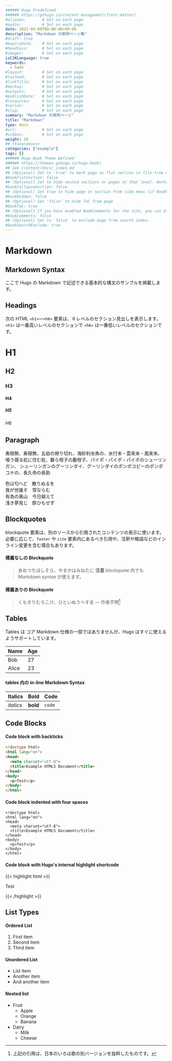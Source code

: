 ```yaml
---
###### Hugo Predefined
###### https://gohugo.io/content-management/front-matter/
#aliases:       # Set on each page
#audio:         # Set on each page
date: 2021-04-09T00:00:00+09:00
description: "Markdown の実例ページ集"
#draft: true
#expiryDate:    # Set on each page 
#headless:      # Set on each page
#images:        # Set on each page
isCJKLanguage: true
keywords:
  - hadv
#layout:        # Set on each page
#lastmod:       # Set on each page
#linkTitle:     # Set on each page
#markup:        # Set on each page
#outputs:       # Set on each page
#publishDate:   # Set on each page
#resources:     # Set on each page
#series:        # Set on each page
#slug:          # Set on each page
summary: "Markdown の実例ページ"
title: "Markdown"
type: docs
#url:           # Set on each page
#videos:        # Set on each page
weight: 10
## <taxonomies>
categories: ["example"]
tags: []
###### Hugo Book Theme Defined
###### https://themes.gohugo.io/hugo-book/
## See /content/docs/_index.md
## (Optional) Set to 'true' to mark page as flat section in file-tree menu (if BookMenuBundle not set)
#bookFlatSection: false
## (Optional) Set to hide nested sections or pages at that level. Works only with file-tree menu mode
#bookCollapseSection: false
## (Optional) Set true to hide page or section from side menu (if BookMenuBundle not set)
#bookHidden: false
## (Optional) Set 'false' to hide ToC from page
#bookToC: true
## (Optional) If you have enabled BookComments for the site, you can disable it for specific pages.
#bookComments: false
## (Optional) Set to 'false' to exclude page from search index.
#bookSearchExclude: true
---
```


# Markdown

## Markdown Syntax 

ここで Hugo の Markdown で記述できる基本的な構文のサンプルを掲載します。

## Headings

次の HTML `<h1>`—`<h6>` 要素は、６レベルのセクション見出しを表示します。`<h1>` は一番高いレベルのセクションで `<h6>` は一番低いレベルのセクションです。

# H1
## H2
### H3
#### H4
##### H5
###### H6

## Paragraph

寿限無、寿限無、五劫の擦り切れ、海砂利水魚の、水行末・雲来末・風来末、喰う寝る処に住む処、藪ら柑子の藪柑子、パイポ・パイポ・パイポのシューリンガン、
シューリンガンのグーリンダイ、グーリンダイのポンポコピーのポンポコナの、長久命の長助

色は匂へど　散りぬるを  
我が世誰そ　常ならむ  
有為の奥山　今日越えて  
浅き夢見じ　酔ひもせず

## Blockquotes

blockquote 要素は、別のソースから引用されたコンテンツの表示に使います。
必要に応じて、`footer` や `cite` 要素内にあるべき引用や、注釈や略語などのインライン変更を含む場合もあります。

#### 帰属なしの Blockquote

> あめつちほしそら、やまかはみねたに
> **注意** blockquote 内でも *Markdown syntax* が使えます。

#### 帰属ありの Blockquote

> くもきりむろこけ、ひといぬうへすゑ
> — 作者不明[^1]

[^1]: 上記の引用は、日本のいろは歌の別バージョンを抜粋したものです。

## Tables

Tables は コア Markdown 仕様の一部ではありませんが、Hugo はすぐに使えるようサポートしています。

   Name | Age
--------|------
    Bob | 27
  Alice | 23

#### tables 内の in-line Markdown Syntax 

| Italics   | Bold     | Code   |
| --------  | -------- | ------ |
| *italics* | **bold** | `code` |

## Code Blocks

#### Code block with backticks

```html
<!doctype html>
<html lang="en">
<head>
  <meta charset="utf-8">
  <title>Example HTML5 Document</title>
</head>
<body>
  <p>Test</p>
</body>
</html>
```

#### Code block indented with four spaces

    <!doctype html>
    <html lang="en">
    <head>
      <meta charset="utf-8">
      <title>Example HTML5 Document</title>
    </head>
    <body>
      <p>Test</p>
    </body>
    </html>

#### Code block with Hugo's internal highlight shortcode
{{< highlight html >}}
<!doctype html>
<html lang="en">
<head>
  <meta charset="utf-8">
  <title>Example HTML5 Document</title>
</head>
<body>
  <p>Test</p>
</body>
</html>
{{< /highlight >}}

## List Types

#### Ordered List

1. First item
2. Second item
3. Third item

#### Unordered List

* List item
* Another item
* And another item

#### Nested list

* Fruit
  * Apple
  * Orange
  * Banana
* Dairy
  * Milk
  * Cheese
